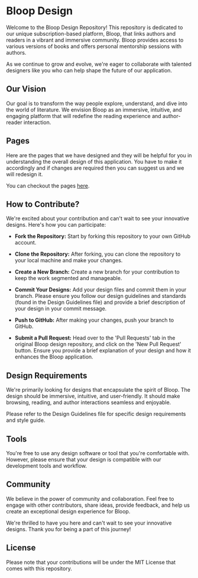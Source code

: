 # **Bloop Design**

Welcome to the Bloop Design Repository! This repository is dedicated to our unique subscription-based platform, Bloop, that links authors and readers in a vibrant and immersive community. Bloop provides access to various versions of books and offers personal mentorship sessions with authors.

As we continue to grow and evolve, we're eager to collaborate with talented designers like you who can help shape the future of our application.

## **Our Vision**

Our goal is to transform the way people explore, understand, and dive into the world of literature. We envision Bloop as an immersive, intuitive, and engaging platform that will redefine the reading experience and author-reader interaction.

## **Pages**

Here are the pages that we have designed and they will be helpful for you in understanding the overall design of this application. You have to make it accordingly and if changes are required then you can suggest us and we will redesign it.

You can checkout the pages [here](pages).

## **How to Contribute?**

We're excited about your contribution and can't wait to see your innovative designs. Here's how you can participate:

- **Fork the Repository:** Start by forking this repository to your own GitHub account.

- **Clone the Repository:** After forking, you can clone the repository to your local machine and make your changes.

- **Create a New Branch:** Create a new branch for your contribution to keep the work segmented and manageable.

- **Commit Your Designs:** Add your design files and commit them in your branch. Please ensure you follow our design guidelines and standards (found in the Design Guidelines file) and provide a brief description of your design in your commit message.

- **Push to GitHub:** After making your changes, push your branch to GitHub.

- **Submit a Pull Request:** Head over to the 'Pull Requests' tab in the original Bloop design repository, and click on the 'New Pull Request' button. Ensure you provide a brief explanation of your design and how it enhances the Bloop application.

## **Design Requirements**

We're primarily looking for designs that encapsulate the spirit of Bloop. The design should be immersive, intuitive, and user-friendly. It should make browsing, reading, and author interactions seamless and enjoyable.

Please refer to the Design Guidelines file for specific design requirements and style guide.

## **Tools**

You're free to use any design software or tool that you're comfortable with. However, please ensure that your design is compatible with our development tools and workflow.

## **Community**

We believe in the power of community and collaboration. Feel free to engage with other contributors, share ideas, provide feedback, and help us create an exceptional design experience for Bloop.

We're thrilled to have you here and can't wait to see your innovative designs. Thank you for being a part of this journey!

## **License**

Please note that your contributions will be under the MIT License that comes with this repository.
